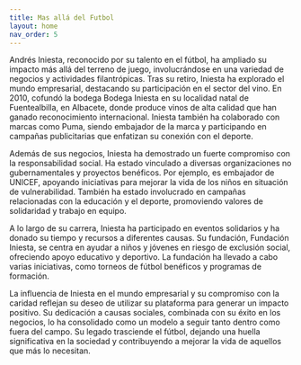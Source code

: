 ```yaml
---
title: Mas allá del Futbol
layout: home
nav_order: 5
---
```


Andrés Iniesta, reconocido por su talento en el fútbol, ha ampliado su impacto más allá del terreno de juego, involucrándose en una variedad de negocios y actividades filantrópicas. Tras su retiro, Iniesta ha explorado el mundo empresarial, destacando su participación en el sector del vino. En 2010, cofundó la bodega Bodega Iniesta en su localidad natal de Fuentealbilla, en Albacete, donde produce vinos de alta calidad que han ganado reconocimiento internacional. Iniesta también ha colaborado con marcas como Puma, siendo embajador de la marca y participando en campañas publicitarias que enfatizan su conexión con el deporte.

Además de sus negocios, Iniesta ha demostrado un fuerte compromiso con la responsabilidad social. Ha estado vinculado a diversas organizaciones no gubernamentales y proyectos benéficos. Por ejemplo, es embajador de UNICEF, apoyando iniciativas para mejorar la vida de los niños en situación de vulnerabilidad. También ha estado involucrado en campañas relacionadas con la educación y el deporte, promoviendo valores de solidaridad y trabajo en equipo.

A lo largo de su carrera, Iniesta ha participado en eventos solidarios y ha donado su tiempo y recursos a diferentes causas. Su fundación, Fundación Iniesta, se centra en ayudar a niños y jóvenes en riesgo de exclusión social, ofreciendo apoyo educativo y deportivo. La fundación ha llevado a cabo varias iniciativas, como torneos de fútbol benéficos y programas de formación.

La influencia de Iniesta en el mundo empresarial y su compromiso con la caridad reflejan su deseo de utilizar su plataforma para generar un impacto positivo. Su dedicación a causas sociales, combinada con su éxito en los negocios, lo ha consolidado como un modelo a seguir tanto dentro como fuera del campo. Su legado trasciende el fútbol, dejando una huella significativa en la sociedad y contribuyendo a mejorar la vida de aquellos que más lo necesitan.
